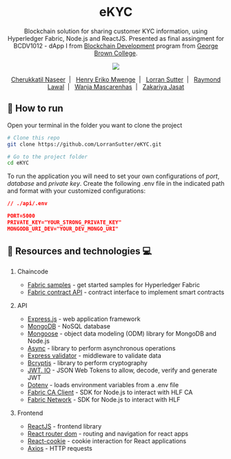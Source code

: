 <h1 align="center">
   eKYC
</h1>

<p align="center">
   Blockchain solution for sharing customer KYC information, using Hyperledger Fabric, Node.js and ReactJS. Presented as final assingment for BCDV1012 - dApp I from <a href='https://www.georgebrown.ca/programs/blockchain-development-program-t175/'>Blockchain Development</a> program from <a href='https://www.georgebrown.ca'>George Brown College</a>.
</p>

<p align="center">
  
  <img src="https://res.cloudinary.com/lorransutter/image/upload/v1593367650/eKYC/State_diagram.png"/>
  
</p>

<p align="center">
    <a href="https://github.com/Nas2020">Cherukkatil Naseer</a>&nbsp;&nbsp;|&nbsp;&nbsp;
    <a href="https://github.com/TheClockworkOrange">Henry Eriko Mwenge</a>&nbsp;&nbsp;|&nbsp;&nbsp;
    <a href="https://github.com/LorranSutter">Lorran Sutter</a>&nbsp;&nbsp;|&nbsp;&nbsp;
    <a href="https://github.com/pumpin100">Raymond Lawal</a>&nbsp;&nbsp;|&nbsp;&nbsp;
    <a href="https://github.com/mascarenhaswanja">Wanja Mascarenhas</a>&nbsp;&nbsp;|&nbsp;&nbsp;
    <a href="https://github.com/DeadPreZ-101">Zakariya Jasat</a>
</p>

## :runner: How to run

Open your terminal in the folder you want to clone the project

``` sh
# Clone this repo
git clone https://github.com/LorranSutter/eKYC.git

# Go to the project folder
cd eKYC
```

To run the application you will need to set your own configurations of _port_, _database_ and _private key_. Create the following .env file in the indicated path and format with your customized configurations:

``` json
// ./api/.env

PORT=5000
PRIVATE_KEY="YOUR_STRONG_PRIVATE_KEY"
MONGODB_URI_DEV="YOUR_DEV_MONGO_URI"
```

<!-- Now you will need three opened terminals to run the project. One for truffle to simulate the EVM, another one for the server and a third one for the frontend.

Truffle will run on http://127.0.0.1:9545/

Server will run on http://localhost:5000/

Frontend will run on http://localhost:3000/ -->

<!-- 

``` sh

## In the first terminal ##

# Go to smart contract folder
cd smart_contract

# Init truffle
truffle develop

# Run migrations
migrate
```

The previous command will generate a new ABI and write contract address in a JSON file. You do not have to worry about importing these info in the backend though. Also you may change the smart contract and run migrations again to see your changes.

If you change your contract, you will have to run migrations again. Just type the following command:

``` sh
# Run migrations again
migrate --reset
```

Install backend dependencies:

``` sh

## In the other terminal ##

# Go to backend application
cd backend

# Install dependencies
npm install
```

To kick-start application data, you can run _populate_ script, which will write basic data in truffle develop blockchain environment and database:

``` sh
npm run populate
```

Run the backedn application:

``` sh
# Run backend application
npm run start

# Or to use nodemon
npm run dev
```

Finally run the frontend application:

``` sh

## In the third terminal ##

# Go to frontend application
cd frontend

# Install dependencies
npm install

# Run the project
npm run start
```

#### Login credentials

* username: distributor
* password: 123456

### :syringe: Tests

Both Smart Contract and backend application have its own tests suite. To run the tests execute the following commands: -->

<!-- ```sh

# Smart Contracts folder

cd smart_contracts

# Run tests

truffle test

# Backend folder

cd backend

# Run tests

npm run test
``` -->

## :book: Resources and technologies :computer:

1. Chaincode

   - [Fabric samples](https://github.com/hyperledger/fabric-samples) - get started samples for Hyperledger Fabric
   - [Fabric contract API](https://www.npmjs.com/package/fabric-contract-api) - contract interface to implement smart contracts

2. API

   - [Express.js](http://expressjs.com/) - web application framework
   - [MongoDB](https://www.mongodb.com/) - NoSQL database
   - [Mongoose](https://mongoosejs.com/) - object data modeling (ODM) library for MongoDB and Node.js
   - [Async](https://caolan.github.io/async/v3/) - library to perform asynchronous operations
   - [Express validator](https://express-validator.github.io/docs/) - middleware to validate data
   - [Bcryptjs](https://www.npmjs.com/package/bcryptjs) - library to perform cryptography
   - [JWT. IO](https://jwt.io/) - JSON Web Tokens to allow, decode, verify and generate JWT
   - [Dotenv](https://www.npmjs.com/package/dotenv) - loads environment variables from a .env file
   - [Fabric CA Client](https://www.npmjs.com/package/fabric-ca-client) - SDK for Node.js to interact with HLF CA
   - [Fabric Network](https://www.npmjs.com/package/fabric-network) - SDK for Node.js to interact with HLF

3. Frontend

   <!-- - [Rimble](https://rimble.consensys.design/) - design system -->
   - [ReactJS](https://reactjs.org/) - frontend library
   - [React router dom](https://www.npmjs.com/package/react-router-dom) - routing and navigation for react apps
   - [React-cookie](https://www.npmjs.com/package/react-cookie) - cookie interaction for React applications
   - [Axios](https://www.npmjs.com/package/axios) - HTTP requests
